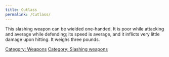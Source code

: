```yaml
---
title: Cutlass
permalink: /Cutlass/
---
```


This slashing weapon can be wielded one-handed. It is poor while
attacking and average while defending; its speed is average, and it
inflicts very little damage upon hitting. It weighs three pounds.

[Category: Weapons](Category:_Weapons "wikilink") [Category: Slashing
weapons](Category:_Slashing_weapons "wikilink")